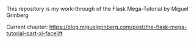 This repository is my work-through of the Flask Mega-Tutorial by Miguel Grinberg

Current chapter: https://blog.miguelgrinberg.com/post/the-flask-mega-tutorial-part-xi-facelift
